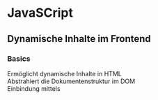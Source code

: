 # JavaSCript
## Dynamische Inhalte im Frontend
### Basics
Ermöglicht dynamische Inhalte in HTML  
Abstrahiert die Dokumentenstruktur im DOM  
Einbindung mittels <script> im <head> oder <body>  
Dateiendung .js  

### Übung
Aufgabe 1:  
Erstellen Sie ein HTML-Dokument mit einem Grundgerüst.  
Erstellen sie eine leere Javascript-Datei.  
Binden sie die Javascript-Datei in ihr HTML-Dokument ein.  
Lassen sie mit console.log den String "Hello World!" auf der Konsole der ENtwickler-Werkzeuge ihres Browsers ausgeben.  

Aufgabe 2:  
- Verschaffen Sie sich einen kurzen Überblick über die Grundlagen von JavaScript (Variable, Funktionsaufrufe, etc.)  
- Erstellen Sie eine Funktion die einen Parameter annimmt und diesen auf der KOnsole (dev tools) ausgibt.  
**code** *logItem*("Hello World!")  
**Ausgabe auf der Konsole:** *Info*: Hello World!  
[index.html](/Vorlesung5/Aufgabe1-3/script.js)

### Document Object Model (DOM)
- DOM ist eine Schnittstelle zwischen JavaScript und HTML-Dokumenten
- Der Name Document Object Model gründet sich auf das ihr zugrundeliegende Objektmodell  
- Einzelnen Elementen werden in einer Baumstruktur als Unterobjekte de globalen Document-Objekts dargestellt  
![DOM](/Vorlesung5/public/DOM.PNG)

### Übung
Aufgabe 3:
- Erstellen Sie in ihrem HTML-Dokument ein neues Listenelement (<ol> id="liste" />)  
- Verändern Sie ihren JavaScript-Code so, dass 15 neue Listenelemente mit Eintragsnummer hinzugefügt werden.  
[index.html](/Vorlesung5/Aufgabe1-3/index.html)  

### AJAX
- **A**sybchronous **J**avaScript **A**nd **X**ml  
- Ermöglicht Daten vom Server zu erhalten oder zu senden ohne, dass ein HTML-Dokument neu geladen wird.  
- Daten könnne durch XMLhttpRequest oder die fetch-API abgefragt werden.  
![AJAX](/Vorlesung5/public/AJAX.png)  

### Übung
Aufgabe 4:  
- Erstellen sie auf https://codesandbox.io/ eine Sandbox Umgebung von einem Node.js Template.
- Erstellen sie mit Express.js einen Server, der einen Endpunkt "/data" hat und der per HTTP-Get-Anfrage auf diesen Endpunkt mit dem JSON "["Eintrag 1", "Eintrag 1", "Eintrag 1"]" antwortet.  

Aufgabe 5:
- Verändern Sie ihren JavaScrip-Code so, dass die Einträge aus den Empfangenen JSON-Daten in eine Liste hinzugefügt werden. Definition im HTML-Dokument: <\ol id="liste" />
[page2.html](/Vorlesung5/Aufgabe4/page2.html) 